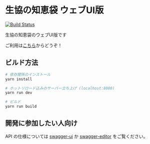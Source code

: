 # 生協の知恵袋 ウェブUI版

[![Build Status](https://travis-ci.org/coop-mojo/moecoop-webui.svg?branch=master)](https://travis-ci.org/coop-mojo/moecoop-webui)

生協の知恵袋のウェブUI版です

ご利用は[こちら](http://fukuro.coop.moe/)からどうぞ！
## ビルド方法

``` bash
# 依存関係のインストール
yarn install

# ホットリロード込みのサーバー立ち上げ (localhost:8080)
yarn run dev

# ビルド
yarn run build
```

## 開発に参加したい人向け
API の仕様については [swagger-ui](http://petstore.swagger.io/?url=https://raw.githubusercontent.com/coop-mojo/moecoop-common/master/api/swagger.yml) か [swagger-editor](http://editor.swagger.io/?url=https://raw.githubusercontent.com/coop-mojo/moecoop-common/master/api/swagger.yml) をご覧ください。

